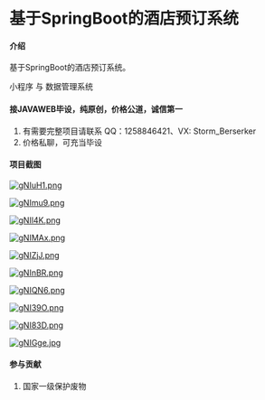 # 基于SpringBoot的酒店预订系统

#### 介绍
基于SpringBoot的酒店预订系统。

小程序 与 数据管理系统

#### 接JAVAWEB毕设，纯原创，价格公道，诚信第一

1.  有需要完整项目请联系 QQ：1258846421、VX: Storm_Berserker
2.  价格私聊，可充当毕设


#### 项目截图

[![gNIuH1.png](https://z3.ax1x.com/2021/05/10/gNIuH1.png)](https://imgtu.com/i/gNIuH1)

[![gNImu9.png](https://z3.ax1x.com/2021/05/10/gNImu9.png)](https://imgtu.com/i/gNImu9)

[![gNIl4K.png](https://z3.ax1x.com/2021/05/10/gNIl4K.png)](https://imgtu.com/i/gNIl4K)

[![gNIMAx.png](https://z3.ax1x.com/2021/05/10/gNIMAx.png)](https://imgtu.com/i/gNIMAx)

[![gNIZjJ.png](https://z3.ax1x.com/2021/05/10/gNIZjJ.png)](https://imgtu.com/i/gNIZjJ)

[![gNInBR.png](https://z3.ax1x.com/2021/05/10/gNInBR.png)](https://imgtu.com/i/gNInBR)

[![gNIQN6.png](https://z3.ax1x.com/2021/05/10/gNIQN6.png)](https://imgtu.com/i/gNIQN6)

[![gNI39O.png](https://z3.ax1x.com/2021/05/10/gNI39O.png)](https://imgtu.com/i/gNI39O)

[![gNI83D.png](https://z3.ax1x.com/2021/05/10/gNI83D.png)](https://imgtu.com/i/gNI83D)

[![gNIGge.jpg](https://z3.ax1x.com/2021/05/10/gNIGge.jpg)](https://imgtu.com/i/gNIGge)


#### 参与贡献

1.  国家一级保护废物
